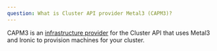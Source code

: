 ```yaml
---
question: What is Cluster API provider Metal3 (CAPM3)?
---
```


CAPM3 is an [infrastructure provider](https://cluster-api.sigs.k8s.io/user/concepts#infrastructure-provider) for the Cluster API that uses Metal3 and Ironic to provision machines for your cluster.
